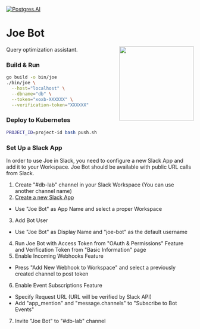 <a href="https://postgres.ai"><img src="https://img.shields.io/badge/Postgres-AI-orange.svg" alt="Postgres.AI" /></a>

# Joe Bot
<img width="200" src="https://gitlab.com/postgres-ai-team/joe/uploads/e49a12a9584b5d6fae2fb017e70b0995/Screen_Shot_2019-05-15_at_18.43.05.png" align="right">

Query optimization assistant.

### Build & Run
```bash
go build -o bin/joe 
./bin/joe \
  --host="localhost" \
  --dbname="db" \
  --token="xoxb-XXXXXX" \
  --verification-token="XXXXXX"
```

### Deploy to Kubernetes
```bash
PROJECT_ID=project-id bash push.sh
```

### Set Up a Slack App
In order to use Joe in Slack, you need to configure a new Slack App and add it to your Workspace. Joe Bot should be available with public URL calls from Slack.
1. Create "#db-lab" channel in your Slack Workspace (You can use another channel name)
2. [Create a new Slack App](https://api.slack.com/apps?new_app=1)
  * Use "Joe Bot" as App Name and select a proper Workspace
3. Add Bot User
  * Use "Joe Bot" as Display Name and "joe-bot" as the default username
4. Run Joe Bot with Access Token from "OAuth & Permissions" Feature and Verification Token from "Basic Information" page
5. Enable Incoming Webhooks Feature
  * Press "Add New Webhook to Workspace" and select a previously created channel to post token
6. Enable Event Subscriptions Feature
  * Specify Request URL (URL will be verified by Slack API)
  * Add "app_mention" and "message.channels" to "Subscribe to Bot Events"
7. Invite "Joe Bot" to "#db-lab" channel
